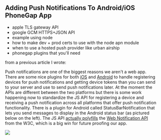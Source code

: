 ## Adding Push Notifications To Android/iOS PhoneGap App

- apple TLS gateway API
- google GCM HTTPS+JSON API
- example using node
- how to make dev + prod certs to use with the node apn module
- when to use a hosted push provider like urban airship
- phonegap plugins that you'll need

from a previous article I wrote:

<p>
  Push notifications are one of the biggest reasons we aren't a web app. There are some nice plugins for both <a href="https://github.com/phonegap/phonegap-plugins/tree/master/iOS/PushNotification">iOS</a> and <a href="https://github.com/marknutter/GCM-Cordova">Android</a> to handle registering devices for push notifications and getting device tokens than you can send to your server and use to send push notifications later. At the moment the APIs are different between the two platforms but there is some work happening now to standardize the JS API for registering a device and receiving a push notification across all platforms that offer push notification functionality. There is a plugin for Android called StatusBarNotification that lets you send messages to display in the Android status bar (as pictured below on the left). The JS API <a href="https://github.com/phonegap/phonegap-plugins/blob/master/Android/StatusBarNotification/statusbarnotification.js#L61-133">actually polyfills</a> the <a href="http://www.w3.org/TR/notifications/">Web Notification API</a> from the W3C, which is a big win for future proofing our app.
</p>
<p><img src="/media/pushnotifications.png"></p>